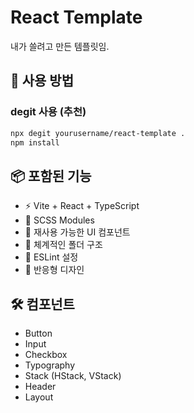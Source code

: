 # React Template

내가 쓸려고 만든 템플릿임.

## 🚀 사용 방법

### degit 사용 (추천)
```bash
npx degit yourusername/react-template .
npm install
```

## 📦 포함된 기능

- ⚡ Vite + React + TypeScript
- 🎨 SCSS Modules
- 🧩 재사용 가능한 UI 컴포넌트
- 📁 체계적인 폴더 구조
- 🔧 ESLint 설정
- 📱 반응형 디자인

## 🛠️ 컴포넌트

- Button
- Input
- Checkbox
- Typography
- Stack (HStack, VStack)
- Header
- Layout
